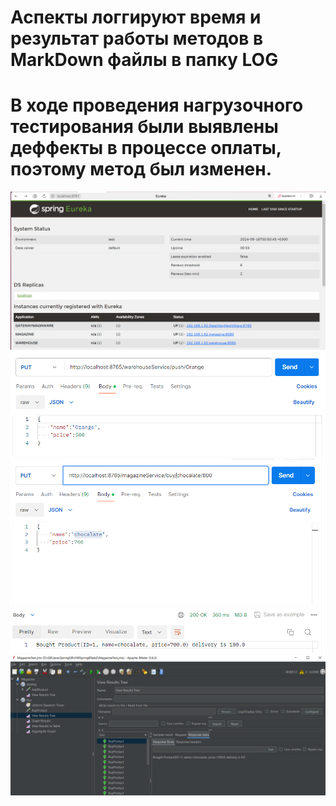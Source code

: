 # Аспекты логгируют время и результат работы методов в MarkDown файлы в папку LOG
# В ходе проведения нагрузочного тестирования были выявлены деффекты в процессе оплаты, поэтому метод был изменен. 
![](Screenshot_2.png)
![](Screenshot_1.png)
![](Screenshot_3.png)
![](Screenshot_4.png)
